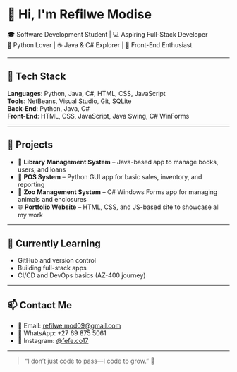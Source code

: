 # 👋 Hi, I'm Refilwe Modise

🎓 Software Development Student | 💻 Aspiring Full-Stack Developer  
🐍 Python Lover | ☕ Java & C# Explorer | 🎨 Front-End Enthusiast

---

## 🔧 Tech Stack

**Languages**: Python, Java, C#, HTML, CSS, JavaScript  
**Tools**: NetBeans, Visual Studio, Git, SQLite  
**Back-End**: Python, Java, C#  
**Front-End**: HTML, CSS, JavaScript, Java Swing, C# WinForms

---

## 📂 Projects

- 💼 **Library Management System** – Java-based app to manage books, users, and loans
- 🛒 **POS System** – Python GUI app for basic sales, inventory, and reporting
- 🦓 **Zoo Management System** – C# Windows Forms app for managing animals and enclosures
- 🌐 **Portfolio Website** – HTML, CSS, and JS-based site to showcase all my work

---

## 🌱 Currently Learning

- GitHub and version control
- Building full-stack apps
- CI/CD and DevOps basics (AZ-400 journey)

---

## 📫 Contact Me

- 📧 Email: refilwe.mod09@gmail.com  
- 📱 WhatsApp: +27 69 875 5061  
- 📸 Instagram: [@fefe.co17](https://www.instagram.com/fefe.co17?igsh=dXZ4eDl3dWNiajVu&utm_source=qr)

---

> “I don’t just code to pass—I code to grow.” 🚀
